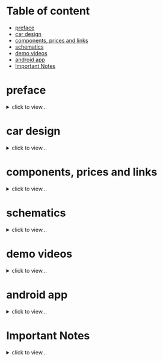 # Table of content
  * [preface](#preface)
  * [car design](#car-design)
  * [components, prices and links](#components-prices-and-links)
  * [schematics](#schematics)
  * [demo videos](#demo-videos)
  * [android app](#android-app)
  * [Important Notes](#Important-Notes)

# preface

<details>
<summary> click to view...</summary>

our problem statment was to create a car that follows a line without drifting out of the line and traverse a maze to find a specific path from end to end, the car have a small user interface via buttons, can play song and produce various patterns on strip of neopixel leds while traversing the maze or running on the line tracker, all without affecting the main functionality of the car, this wouldn't have been possible without the help of freeRTOS and espressif-idf.


### An autonomous car that can follow a line, solve maze and find it's path out. 
![our lovely car](./temp%20files%20for%20images%20and%20videos/car.jpg)

### shape of line tracker that was given to us to train on 
![line tracker1](./temp%20files%20for%20images%20and%20videos/line%20tracker1.jpg)

### shape of line tracker that was given on compitition day 
![line tracker2](./temp%20files%20for%20images%20and%20videos/line%20tracker2.jpg)

### shape of maze that was given to us and used on competition day
![maze](./temp%20files%20for%20images%20and%20videos/maze.jpg)



</details>


# car design

<details>
<summary> click to view...</summary>

- we used [freeCAD](https://www.freecad.org/) to design our car body, the design files can be found in [3D car design files/freeCAD-project files](./3D%20car%20design%20files/freeCAD-project%20files/) and you can open it using freeCAD, at first we designed the car to be of 3 floors and designed a holder for the sensor but after printing a prototype of the design, it was found that files called `third floor.FCStd` and `first_floor.FCStd` are only the useful file and all of the rest of design files were not used for the sake of this project.

- to print the 3d design, you need to generate STL files from your design (was done by freeCAD also), so the generated stl files are found in [3D car design files/stl files for 3 printing](./3D%20car%20design%20files/stl%20files%20for%203%20printing/) where `1st - floor.stl` and `3rd - floor.stl` are only files that we printed where each files is printed alone and you shall send the `.stl` files to the 3D printing service company not the `.FCStd` files.

- we made a custom design not a readily printed one as we needed a custmized shape, surface area and customized space for PCB and 2 motors, we choosed a circular shape as it seems to be a nice modern shape and it was inspired by [Pololu car](https://www.youtube.com/watch?v=mJV-KDqHgDQ)


## image of the final designed
![final car body](./3D%20car%20design%20files/Screenshot%20of%20the%20design%20.png)


</details>

# components, prices and links


<details>
<summary> click to view...</summary>

you can find the list of components with prices in the directory called [prices & components used](./prices%20%26%20components%20used/) in the `prices and components list.pdf` or `prices and components list.xlsx` but it's not mentioned where we purchased these components and the prices doesn't include custom costs nor the shipping prices.



**if you have time, we recommend you to purchase all of the components from ali express as it's cheaper in prices** 

| component | no.of items | unit price | link | extra details|
| :---      | :----:      |  :----:    | :--- | :---         |
| 5 Channel TCRT5000 IR ![5 Channel TCRT5000 IR](./temp%20files%20for%20images%20and%20videos/5%20Channel%20TCRT5000%20IR%20.png) | 2 | 50 EGP | https://www.aliexpress.com/item/1005004984933041.html?spm=a2g0o.order_list.order_list_main.25.21ef1802DzQBHj | used to detect line, intersections, path, etc...| ![5 Channel TCRT5000 IR](./temp%20files%20for%20images%20and%20videos/5%20Channel%20TCRT5000%20IR%20.png) |
| 3D printing (Car Chassis) ![3D printing (Car Chassis)](./temp%20files%20for%20images%20and%20videos/Screenshot%20of%20the%20design%20.png) | 1 | 460 EGP | https://wa.me/+201228206436 and https://wa.me/+201203414479 | this is the car body, there are plenty of companies, individuals whom provide 3d printing services, but these 2 numbers are for students who provide 3d printing services for a good quality with cheap prices | ![3D printing (Car Chassis)](./temp%20files%20for%20images%20and%20videos/Screenshot%20of%20the%20design%20.png)
| wires ![wires](./temp%20files%20for%20images%20and%20videos/jumper%20wires.png) | 40 | 1 EGP | https://store.fut-electronics.com/search?type=product&q=jumper+wire | was used to connect compoents with each other, future electronics provides jumper wires with many different lengths ( we used 30 cm and 20 cm wire) | ![wires](./temp%20files%20for%20images%20and%20videos/jumper%20wires.png)
| voltage regulator (L7805) ![voltage regulator (L7805)](./temp%20files%20for%20images%20and%20videos/L7805.png) | 1 | 4.5 EGP | https://free-electronic.com/product/l7805cv/ | supplied esp32 with the power supply of 5V, we had to insulate the power source of esp32 from other components as speakers made small fluctuations in the power source which made esp32 to reset several times | ![voltage regulator (L7805)](./temp%20files%20for%20images%20and%20videos/L7805.png)|
| PCB Bread Board Shape FR2 (9X15 cm2) ![PCB Bread Board Shape FR2 (9X15 cm2)](./temp%20files%20for%20images%20and%20videos/PCB.png) | 2 | 15 EGP | https://free-electronic.com/product/pcb-bread-board-shape-fr2-9x15-cm2-horizontal/ | we used a prototype pcb which is more reliable than solderless board | ![PCB Bread Board Shape FR2 (9X15 cm2)](./temp%20files%20for%20images%20and%20videos/PCB.png) |
| pin header ![pin header](./temp%20files%20for%20images%20and%20videos/pin%20header.png) | 8 | 4 EGP | https://free-electronic.com/?s=pin+header&product_cat=0&post_type=product | needed pin headers to be soldered onto prototype pcb (we mainly used female pin header and rarely male pin headers) | ![pin header](./temp%20files%20for%20images%20and%20videos/pin%20header.png) |
| Robot Car Wheel 85mm ![Robot Car Wheel 85mm](./temp%20files%20for%20images%20and%20videos/robot%20wheel.png) | 2 | 85 EGP |  https://free-electronic.com/product/robot-car-wheel-85mm/ | this was the perfect wheel for our car body the provided needed height from the ground | ![Robot Car Wheel 85mm](./temp%20files%20for%20images%20and%20videos/robot%20wheel.png) | 
| Metal Coupler 4mm ![Metal Coupler 4mm](./temp%20files%20for%20images%20and%20videos/coupler.png) | 2 | 35 EGP | https://free-electronic.com/product/metal-coupler-4mm-short-coupling-for-robot-smart-car-wheel/ |  was used to connect the motors to the wheels | ![Metal Coupler 4mm](./temp%20files%20for%20images%20and%20videos/coupler.png) |
| Metal Caster Wheel for Robot (20mm) ![ Metal Caster Wheel for Robot (20mm)](./temp%20files%20for%20images%20and%20videos/caster%20wheel.png) | 2 | 35 EGP | https://free-electronic.com/product/metal-caster-wheel-for-robot-20mm/ | since car has only 2 motors so we needed 2 caster wheel to support car body from beneath to prevent it from swinging | ![ Metal Caster Wheel for Robot (20mm)](./temp%20files%20for%20images%20and%20videos/caster%20wheel.png) |
| NeoPixel Led stick ![NeoPixel Led stick](./temp%20files%20for%20images%20and%20videos/NeoPixel%20Led%20stick.png) | 1 | 200 EGP | https://www.aliexpress.com/i/4000203985307.html | I bought this component before a year from ram-electronics but it seems now it's not available on ram any more but it's available on ali express | ![NeoPixel Led stick](./temp%20files%20for%20images%20and%20videos/NeoPixel%20Led%20stick.png)
| DC Gear Motor (8.8KG ) 250RPM ![DC Gear Motor (8.8KG ) 250RPM](./temp%20files%20for%20images%20and%20videos/gear%20motor.png)  | 2 | 325 EGP | https://free-electronic.com/product/dc-gear-motor-8-8kg/ | criteria of selection of our gear motor is that it has high reduction ration with high torque and high rpm but note that rpm is inversely proportional to reduction ratio so our motor had torque of 8.8 KG with rpm = 250 RPM and reduction ration 25:1 but it worked perfectly | ![DC Gear Motor (8.8KG ) 250RPM](./temp%20files%20for%20images%20and%20videos/gear%20motor.png)
| Motor driver DRV8871 ![Motor driver DRV8871](./temp%20files%20for%20images%20and%20videos/drv8871.png) | 2 | 130 EGP | https://www.aliexpress.com/item/1005001590487986.html?spm=a2g0o.order_list.order_list_main.40.21ef1802DzQBHj | motor driver small chip where one chip controls one motor so we needed 2, this is better than L298 as it's smaller, can pass higher current | ![Motor driver DRV8871](./temp%20files%20for%20images%20and%20videos/drv8871.png) |
|  Screw Mounting Bracket ![Screw Mounting Bracket](./temp%20files%20for%20images%20and%20videos/motor%20holder.png) | 2 | 50 EGP | https://www.aliexpress.com/item/32856826638.html?spm=a2g0o.order_list.order_list_main.89.21ef1802DzQBHj | used to hold the motor onto the car body | ![Screw Mounting Bracket](./temp%20files%20for%20images%20and%20videos/motor%20holder.png) |
| ESP32 Development Board ![ESP32 Development Board](./temp%20files%20for%20images%20and%20videos/esp32.png) | 1 | 150 EGP | https://www.aliexpress.com/item/1005001621773806.html?spm=a2g0o.order_list.order_list_main.95.21ef1802DzQBHj | this was our main MCU and we recommend using it over arduino as it has many useful features like its espressif-idf that comes with freeRTOS, dual core, high speed MCU (240 MHZ), integrated wifi and integrated bluetooth on chip| ![ESP32 Development Board](./temp%20files%20for%20images%20and%20videos/esp32.png) |
| DFPlayer Mini MP3 ![DFPlayer Mini MP3](./temp%20files%20for%20images%20and%20videos/dfplayer.png) | 1 | 50 EGP | https://www.aliexpress.com/item/1005004994130177.html?spm=a2g0o.order_list.order_list_main.70.21ef1802DzQBHj | a chip that plays mp3 audios without need of continous interaction with MCU, you just give it mp3 file number using MCU and it will play it for you | ![DFPlayer Mini MP3](./temp%20files%20for%20images%20and%20videos/dfplayer.png) |
| Speaker 4 Ohm 3 Watt ![Speaker 4 Ohm 3 Watt](./temp%20files%20for%20images%20and%20videos/speaker.png) | 2 | 55 EGP | https://www.aliexpress.com/item/1005005020984275.html?spm=a2g0o.order_list.order_list_main.15.21ef1802DzQBHj | speakers used to output sound and music while traversing | ![Speaker 4 Ohm 3 Watt](./temp%20files%20for%20images%20and%20videos/speaker.png) |
| I/O Expander Breakout - SX1509 ![I/O Expander Breakout - SX1509](./temp%20files%20for%20images%20and%20videos/sx1509.png) | 1 | 85 EGP | https://store.fut-electronics.com/products/copy-of-bi-directional-voltage-level-translator-shifter-txb0104?_pos=1&_sid=6a669f7ad&_ss=r | since the amount of pins on esp32 wouldn't be enough for all components, we used a port expander that communicates with esp32 through I2C that will increase the number of pins available | ![I/O Expander Breakout - SX1509](./temp%20files%20for%20images%20and%20videos/sx1509.png) |
| battery holder ( 3 x 18650 ) ![battery holder ( 3 x 18650 )](./temp%20files%20for%20images%20and%20videos/battery%20holder.png) | 1 | 15 EGP | https://free-electronic.com/product/battery-holder-3-x-18650/ | holder for lithium batteries as our car runs on 3 lithium batteries | ![battery holder ( 3 x 18650 )](./temp%20files%20for%20images%20and%20videos/battery%20holder.png) |
| Rechargeable Li-ion Battery18650 ![Rechargeable Li-ion Battery18650](./temp%20files%20for%20images%20and%20videos/battery.png) | 3 | 50 EGP | https://free-electronic.com/product/rechargeable-li-ion-battery18650-3-7v-1200mah/ | used as power source for the car | ![Rechargeable Li-ion Battery18650](./temp%20files%20for%20images%20and%20videos/battery.png) | 
| electrolytic capacitor (25V - 60 micro farad) ![electrolytic capacitor](./temp%20files%20for%20images%20and%20videos/capacitor.png) | 1 | 3 EGP | https://ram-e-shop.com/product/c-47u250v/ | was used to be connected between 3.3v and GND that helps in power source stability | ![electrolytic capacitor](./temp%20files%20for%20images%20and%20videos/capacitor.png) |
| switches  ![switch](./temp%20files%20for%20images%20and%20videos/swithc.png) | 2 | 1.5 EGP | https://free-electronic.com/product/boat-rocker-switch-on-off-6a250vac-kcd1/ | one used to switch on/off the battery from the system and second one to switch on/off esp32 from the system | ![switch](./temp%20files%20for%20images%20and%20videos/swithc.png) |
| push buttons ![push button](./temp%20files%20for%20images%20and%20videos/push_buttoin.png) | 3 | 0.75 EGP | https://free-electronic.com/product/press-2pin-6x6/ | used as user interface , 1 for Line tracker (L) , 1 for maze trainer (M_t) , 1 for maze solver (M_s) | ![push button](./temp%20files%20for%20images%20and%20videos/push_buttoin.png) |
| LM2596HVS-ADJ DC-DC Step-Down Module (3A) ![DC-DC Step-Down Module](./temp%20files%20for%20images%20and%20videos/DC-DC%20bulk.png) | 1 | 60 EGP | https://free-electronic.com/product/lm2596hvs-adj-dc-dc-step-down-module-3a/ | used to convert power supply from batteries (around 11 volt) to 3.3V to supply all the system of the car except esp32 that's supplied by voltage regulator and we didn't use voltage regulator to supply the whole system as the whole system withdraw a high amount of current and the maximum that a voltage regulator can supply is about 1 A| ![DC-DC Step-Down Module](./temp%20files%20for%20images%20and%20videos/DC-DC%20bulk.png)|
| external EEPROM - 32 Kilo-byte (24C256) ![EEPROM](./temp%20files%20for%20images%20and%20videos/eeprom.png) | 1 | 25 EGP | https://free-electronic.com/product/24c256/ | was used to store the optimized path after traversing the maze as Esp32 doesn't have interal EEPROM so we bought external one to store the optimized path on it so that if the system shutdown (car was turned off), we don't have to train again as the path is already stored | ![EEPROM](./temp%20files%20for%20images%20and%20videos/eeprom.png) |
| IC SOCKET Base 8 PIN DIP for eeprom ![IC socket](./temp%20files%20for%20images%20and%20videos/socket.png) | 1 | 0.5 EGP | https://free-electronic.com/product/ic-socket-base-8-pin-dip/ | we didn't solder EEPROM IC onto the pcb board directly but instead, we solder the IC socket and the eeprom is inserted to the socket so any time, you can change the eeprom | ![IC socket](./temp%20files%20for%20images%20and%20videos/socket.png) |
| PAM8403 5V Power Audio Amplifier Board ![amplifier](./temp%20files%20for%20images%20and%20videos/amplifier.png) | 1 | 35 EGP | https://free-electronic.com/product/pam8403-5v-power-audio-amplifier-board/ | since the DFPlayer can output weak analog signal, the this amplifier module is used to amplify the signal before bypassing it to the speakers and the knob on it is used to control the volume | ![amplifier](./temp%20files%20for%20images%20and%20videos/amplifier.png) | 

</details>

# schematics

<details>
<summary> click to view...</summary>

- we made the schematics using [KICAD](https://www.kicad.org/) (one of the most free useful tools in PCB designs and schematics) where the KICAD project files can be found in the directory called [schematics files/KICAD project files](./schematics%20files/KICAD%20project%20files/) and the schematic itself is exported as pdf where it can be found in [schematics files/shematics view.pdf](./schematics%20files/shematics%20view.pdf)

![schematics](./temp%20files%20for%20images%20and%20videos/schematic.png)

</details>

# demo videos



<details>
<summary> click to view...</summary>

## Line tracker 
### (click on image to view the video)
[![IMAGE ALT TEXT](http://img.youtube.com/vi/FVEoGQgsD1o/0.jpg)](http://www.youtube.com/watch?v=FVEoGQgsD1o "Line tracker on competition day")

## Maze trainer 
### (click on image to view the video)
[![IMAGE ALT TEXT](http://img.youtube.com/vi/uL8tybA_7e4/0.jpg)](http://www.youtube.com/watch?v=uL8tybA_7e4 "Maze trainer on competition day")

## Maze solver 
### (click on image to view the video)
[![IMAGE ALT TEXT](http://img.youtube.com/vi/FgmfNq2BWTQ/0.jpg)](http://www.youtube.com/watch?v=FgmfNq2BWTQ "Maze solver on competition day")

## Miscellaneous Videos
### (click on image to view the video)
---

### competition day line tracker with sound
[![IMAGE ALT TEXT](http://img.youtube.com/vi/pODliE_6rCc/0.jpg)](http://www.youtube.com/watch?v=pODliE_6rCc "Line tracker on competition day")

### random expriment 1 on Line tracker
[![IMAGE ALT TEXT](http://img.youtube.com/vi/ryqJlh_6-NY/0.jpg)](http://www.youtube.com/watch?v=ryqJlh_6-NY "Line tracker 1")

### random expriment 2 on Line tracker
[![IMAGE ALT TEXT](http://img.youtube.com/vi/IrJWMPCKxJE/0.jpg)](http://www.youtube.com/watch?v=IrJWMPCKxJE "Line tracker 2")

### competition day maze trainer with sound
[![IMAGE ALT TEXT](http://img.youtube.com/vi/vTmSzqmyeRo/0.jpg)](http://www.youtube.com/watch?v=vTmSzqmyeRo "maze trainer on competition day")

### random expriment 1 maze trainer 
[![IMAGE ALT TEXT](http://img.youtube.com/vi/PMsLQ8f5rEo/0.jpg)](http://www.youtube.com/watch?v=PMsLQ8f5rEo "random maze trainer")

### random expriment 2 maze trainer 
[![IMAGE ALT TEXT](http://img.youtube.com/vi/YR6AI_VsmS8/0.jpg)](http://www.youtube.com/watch?v=YR6AI_VsmS8 "random maze trainer")

### random expriment 3 maze trainer 
[![IMAGE ALT TEXT](http://img.youtube.com/vi/V4b4zh7_W2g/0.jpg)](http://www.youtube.com/watch?v=V4b4zh7_W2g "random maze trainer")

### random expriment 4 maze trainer 
[![IMAGE ALT TEXT](http://img.youtube.com/vi/Yapoz3KJym8/0.jpg)](http://www.youtube.com/watch?v=Yapoz3KJym8 "random maze trainer")

### competition day maze solver with sound
[![IMAGE ALT TEXT](http://img.youtube.com/vi/Ea6kgzUnRns/0.jpg)](http://www.youtube.com/watch?v=Ea6kgzUnRns "maze solver on competition day")

### random expriment maze solver 
[![IMAGE ALT TEXT](http://img.youtube.com/vi/8YGnpCDjReU/0.jpg)](http://www.youtube.com/watch?v=8YGnpCDjReU "random maze solver")

### random expriment 1 maze solver & maze trainer
[![IMAGE ALT TEXT](http://img.youtube.com/vi/6LpIFKPfciE/0.jpg)](http://www.youtube.com/watch?v=6LpIFKPfciE "random maze")

### random expriment 2 maze solver & maze trainer
[![IMAGE ALT TEXT](http://img.youtube.com/vi/ktwz5GvXBHs/0.jpg)](http://www.youtube.com/watch?v=ktwz5GvXBHs "random maze")


</details>

# android app

<details>
<summary> click to view...</summary>

- the app can be found on [google play sore](https://play.google.com/store/apps/details?id=com.carcotech.maze_solver) 

- whereas the code can be found in the directory called [android code](./android%20code/)

- we used android app only in the line tracker as the mobile application sends "H" via bluetooth to the car to tell it that it's running on a straight so move faster or send "L" via bluetooth to the car to tell it that it's not running on a straight so move slower 

![app](./temp%20files%20for%20images%20and%20videos/app.gif)

</details>

# Important Notes

<details>
<summary> click to view...</summary>

1. we used freeRTOS that comes with espressif-idf.
2. code can be found in [ESP32 code/Carcotech/](./ESP32%20code/Carcotech/) where the project is made using [platformIO](https://platformio.org/) (platformIO is just vscode extension that can be downloaded), we recommend using platformIO over arduinoIDE as you can manage code more professionaly on vscode than on arduino IDE.
3. to open the project, open platformIO and click open project where the project working directory is `ESP32 code/Carcotech/`, also note that we used alot of libraries where some of them aren't included in the project files but they are present in platformIO repo, so once you open the project using platformIO, platformIO will download these libraries from its repo.
4. if you couldn't understand the code, [here](https://youtu.be/uo7UUR3-JVw) is a video for explanation of the code but note that the video is in arabic.
5. in the directory called [datasheet of some components](./datasheet%20of%20some%20components/), as the name implies, you can find some of the datasheets and reference manual of the components that we used .
6. name of libraries that are not included in this project files are found in the file called [platformIO.ini](./ESP32%20code/Carcotech/platformio.ini) where the libraries are 
    -   dfrobot/DFRobotDFPlayerMini @ 1.0.5
    -   https://github.com/RobTillaart/I2C_EEPROM
    -   https://github.com/adafruit/Adafruit_NeoPixel 


</details>
